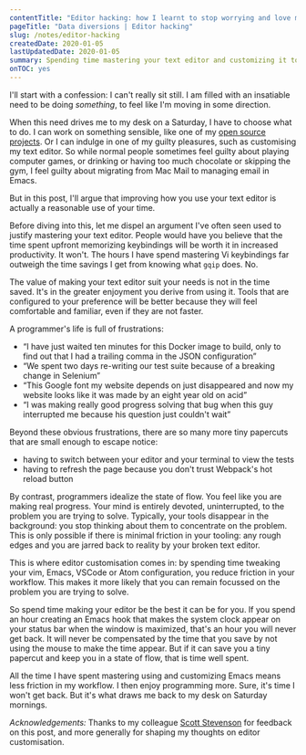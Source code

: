 ```yaml
---
contentTitle: "Editor hacking: how I learnt to stop worrying and love my emacs configuration"
pageTitle: "Data diversions | Editor hacking"
slug: /notes/editor-hacking
createdDate: 2020-01-05
lastUpdatedDate: 2020-01-05
summary: Spending time mastering your text editor and customizing it to fit your needs is time well spent. It can reduce sources of friction in your workflow and generally increase your enjoyment of programming.
onTOC: yes
---
```


I'll start with a confession: I can't really sit still. I am filled with an insatiable need to be doing *something*, to feel like I'm moving in some direction. 

When this need drives me to my desk on a Saturday, I have to choose what to do. I can work on something sensible, like one of my [open source projects](/code.html). Or I can indulge in one of my guilty pleasures, such as customising my text editor. So while normal people sometimes feel guilty about playing computer games, or drinking or having too much chocolate or skipping the gym, I feel guilty about migrating from Mac Mail to managing email in Emacs.

But in this post, I'll argue that improving how you use your text editor is actually a reasonable use of your time.

Before diving into this, let me dispel an argument I've often seen used to justify mastering your text editor. People would have you believe that the time spent upfront memorizing keybindings will be worth it in increased productivity. It won't. The hours I have spend mastering Vi keybindings far outweigh the time savings I get from knowing what `gqip` does. No.

The value of making your text editor suit your needs is not in the time saved. It's in the greater enjoyment you derive from using it. Tools that are configured to your preference will be better because they will feel comfortable and familiar, even if they are not faster.

A programmer's life is full of frustrations:

- “I have just waited ten minutes for this Docker image to build, only to find out that I had a trailing comma in the JSON configuration”
- “We spent two days re-writing our test suite because of a breaking change in Selenium”
- “This Google font my website depends on just disappeared and now my website looks like it was made by an eight year old on acid”
- “I was making really good progress solving that bug when this guy interrupted me because his question just couldn't wait”

Beyond these obvious frustrations, there are so many more tiny papercuts that are small enough to escape notice:

- having to switch between your editor and your terminal to view the tests
- having to refresh the page because you don't trust Webpack's hot reload button

By contrast, programmers idealize the state of flow. You feel like you are making real progress. Your mind is entirely devoted, uninterrupted, to the problem you are trying to solve. Typically, your tools disappear in the background: you stop thinking about them to concentrate on the problem. This is only possible if there is minimal friction in your tooling: any rough edges and you are jarred back to reality by your broken text editor.

This is where editor customisation comes in: by spending time tweaking your vim, Emacs, VSCode or Atom configuration, you reduce friction in your workflow. This makes it more likely that you can remain focussed on the problem you are trying to solve.

So spend time making your editor be the best it can be for you. If you spend an hour creating an Emacs hook that makes the system clock appear on your status bar when the window is maximized, that's an hour you will never get back. It will never be compensated by the time that you save by not using the mouse to make the time appear. But if it can save you a tiny papercut and keep you in a state of flow, that is time well spent.

All the time I have spent mastering using and customizing Emacs means less friction in my workflow. I then enjoy programming more. Sure, it's time I won't get back. But it's what draws me back to my desk on Saturday mornings.

*Acknowledgements:* Thanks to my colleague [Scott Stevenson](https://scott.stevenson.io/) for feedback on this post, and more generally for shaping my thoughts on editor customisation.
